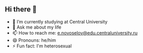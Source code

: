 ## Hi there 👋


- 🔭 I’m currently studying at Central University
- 💬 Ask me about my life
- 📫 How to reach me: e.novoselov@edu.centraluniversity.ru
- 😄 Pronouns: he/him
- ⚡ Fun fact: I'm heterosexual
